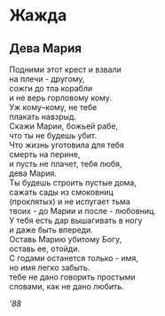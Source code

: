 # Жажда    
    
## Дева Мария  
  
Подними этот крест и взвали  
на плечи - другому,  
сожги до тла корабли  
и не верь горловому кому.  
Уж кому–кому, не тебе  
плакать навзрыд.  
Скажи Марии, божьей рабе,  
что ты не будешь убит.  
Что жизнь уготовила для тебя  
смерть на перине,  
и пусть не плачет, тебя любя,  
дева Мария.  
Ты будешь строить пустые дома,  
сажать сады из смоковниц  
(проклятых) и не испугает тьма  
твоих - до Марии и после - любовниц.  
У тебя есть дар вышагивать в ногу  
и даже быть впереди.  
Оставь Марию убитому Богу,  
оставь ее, отойди.  
С годами останется только - имя,  
но имя легко забыть.  
тебе не дано говорить простыми  
словами, как не дано любить.  

*'88*